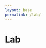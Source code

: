 ```yaml
---
layout: base
permalink: /lab/
---
```

<div class="lists">
<h1>Lab</h1>
<a href="/lab/helvetica/"><i class="fa fa-clock-o fa-5x" aria-hidden="true"></i></a>
<a href="/lab/set/"><i class="fa fa-object-group fa-5x" aria-hidden="true"></i></a>
</div>